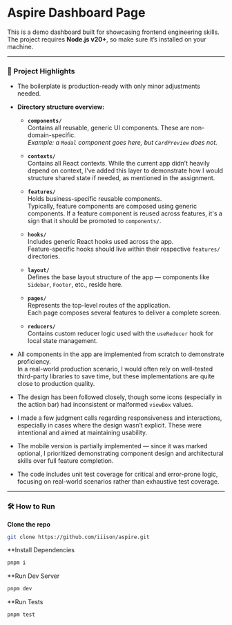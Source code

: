 # Aspire Dashboard Page

This is a demo dashboard built for showcasing frontend engineering skills. The project requires **Node.js v20+**, so make sure it’s installed on your machine.

---

### 🚀 Project Highlights

- The boilerplate is production-ready with only minor adjustments needed.
- **Directory structure overview:**

  - **`components/`**  
    Contains all reusable, generic UI components. These are non-domain-specific.  
    _Example: a `Modal` component goes here, but `CardPreview` does not._

  - **`contexts/`**  
    Contains all React contexts. While the current app didn’t heavily depend on context, I’ve added this layer to demonstrate how I would structure shared state if needed, as mentioned in the assignment.

  - **`features/`**  
    Holds business-specific reusable components.  
    Typically, feature components are composed using generic components. If a feature component is reused across features, it's a sign that it should be promoted to `components/`.

  - **`hooks/`**  
    Includes generic React hooks used across the app.  
    Feature-specific hooks should live within their respective `features/` directories.

  - **`layout/`**  
    Defines the base layout structure of the app — components like `Sidebar`, `Footer`, etc., reside here.

  - **`pages/`**  
    Represents the top-level routes of the application.  
    Each page composes several features to deliver a complete screen.

  - **`reducers/`**  
    Contains custom reducer logic used with the `useReducer` hook for local state management.

- All components in the app are implemented from scratch to demonstrate proficiency.  
  In a real-world production scenario, I would often rely on well-tested third-party libraries to save time, but these implementations are quite close to production quality.

- The design has been followed closely, though some icons (especially in the action bar) had inconsistent or malformed `viewBox` values.

- I made a few judgment calls regarding responsiveness and interactions, especially in cases where the design wasn’t explicit. These were intentional and aimed at maintaining usability.

- The mobile version is partially implemented — since it was marked optional, I prioritized demonstrating component design and architectural skills over full feature completion.

- The code includes unit test coverage for critical and error-prone logic, focusing on real-world scenarios rather than exhaustive test coverage.

---

### 🛠️ How to Run

**Clone the repo**
```sh
git clone https://github.com/iiison/aspire.git
```

**Install Dependencies
```sh
pnpm i
```

**Run Dev Server
```sh
pnpm dev
```

**Run Tests
```sh
pnpm test
```
